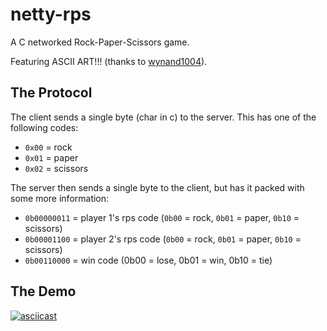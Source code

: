 # netty-rps
A C networked Rock-Paper-Scissors game.

Featuring ASCII ART!!! (thanks to [wynand1004](https://gist.github.com/wynand1004/b5c521ea8392e9c6bfe101b025c39abe)).

## The Protocol
The client sends a single byte (char in c) to the server. This has one of the following codes:
- `0x00` = rock
- `0x01` = paper
- `0x02` = scissors

The server then sends a single byte to the client, but has it packed with some more information:
- `0b00000011` = player 1's rps code (`0b00` = rock, `0b01` = paper, `0b10` = scissors)
- `0b00001100` = player 2's rps code (`0b00` = rock, `0b01` = paper, `0b10` = scissors)
- `0b00110000` = win code (0b00 = lose, 0b01 = win, 0b10 = tie)

## The Demo
[![asciicast](https://asciinema.org/a/Kog4KXJkrj8uTsxNED9hW06MS.png)](https://asciinema.org/a/Kog4KXJkrj8uTsxNED9hW06MS)

